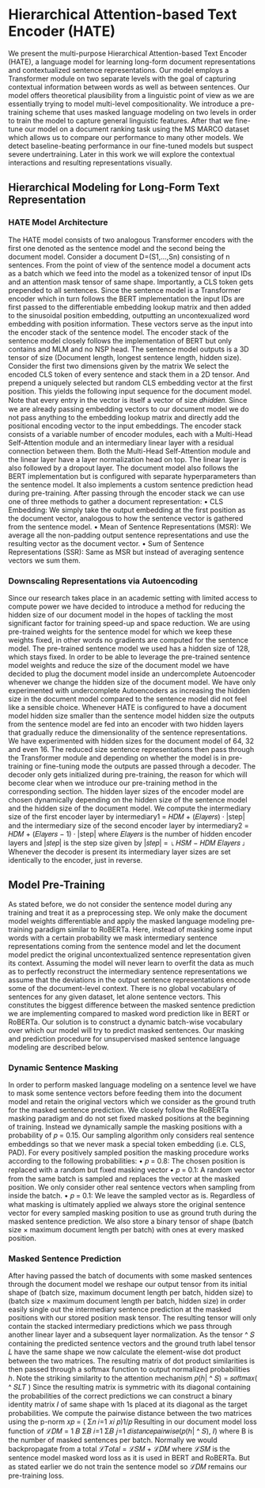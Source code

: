 # Hierarchical Attention-based Text Encoder (HATE)

We present the multi-purpose Hierarchical Attention-based Text Encoder (HATE), a language
model for learning long-form document representations and contextualized sentence
representations. Our model employs a Transformer module on two separate levels with
the goal of capturing contextual information between words as well as between sentences.
Our model offers theoretical plausibility from a linguistic point of view as we are essentially
trying to model multi-level compositionality. We introduce a pre-training scheme
that uses masked language modeling on two levels in order to train the model to capture
general linguistic features. After that we fine-tune our model on a document ranking
task using the MS MARCO dataset which allows us to compare our performance to many
other models. We detect baseline-beating performance in our fine-tuned models but suspect
severe undertraining. Later in this work we will explore the contextual interactions
and resulting representations visually.

## Hierarchical Modeling for Long-Form Text Representation

### HATE Model Architecture

The HATE model consists of two analogous Transformer encoders with the first one
denoted as the sentence model and the second being the document model. Consider a
document D=(S1,...,Sn) consisting of n sentences. From the point of view of the sentence
model a document acts as a batch which we feed into the model as a tokenized tensor of
input IDs and an attention mask tensor of same shape. Importantly, a CLS token gets
prepended to all sentences.
Since the sentence model is a Transformer encoder which in turn follows the BERT implementation
the input IDs are first passed to the differentiable embedding lookup matrix
and then added to the sinusoidal position embedding, outputting an
uncontexualized word embedding with position information. These vectors serve as the
input into the encoder stack of the sentence model. The encoder stack of the sentence
model closely follows the implementation of BERT but only contains and MLM and no
NSP head.
The sentence model outputs is a 3D tensor of size (Document length, longest sentence
length, hidden size). Consider the first two dimensions given by the matrix
We select the encoded CLS token of every sentence and stack them in a 2D tensor. And
prepend a uniquely selected but random CLS embedding vector at the first position. This
yields the following input sequence for the document model. Note that every entry in the
vector is itself a vector of size 𝑑ℎ𝑖𝑑𝑑𝑒𝑛. Since we are already passing embedding vectors
to our document model we do not pass anything to the embedding lookup matrix and
directly add the positional encoding vector to the input embeddings. The encoder stack
consists of a variable number of encoder modules, each with a Multi-Head Self-Attention
module and an intermediary linear layer with a residual connection between them. Both
the Multi-Head Self-Attention module and the linear layer have a layer normalization
head on top. The linear layer is also followed by a dropout layer. The document model
also follows the BERT implementation but is configured with separate hyperparameters
than the sentence model. It also implements a custom sentence prediction head during
pre-training.
After passing through the encoder stack we can use one of three methods to gather a
document representation:
• CLS Embedding: We simply take the output embedding at the first position as
the document vector, analogous to how the sentence vector is gathered from the
sentence model.
• Mean of Sentence Representations (MSR): We average all the non-padding output
sentence representations and use the resulting vector as the document vector.
• Sum of Sentence Representations (SSR): Same as MSR but instead of averaging
sentence vectors we sum them.

### Downscaling Representations via Autoencoding

Since our research takes place in an academic setting with limited access to compute power
we have decided to introduce a method for reducing the hidden size of our document
model in the hopes of tackling the most significant factor for training speed-up and space
reduction. We are using pre-trained weights for the sentence model for which we keep
these weights fixed, in other words no gradients are computed for the sentence model.
The pre-trained sentence model we used has a hidden size of 128, which stays fixed.
In order to be able to leverage the pre-trained sentence model weights and reduce the
size of the document model we have decided to plug the document model inside an
undercomplete Autoencoder whenever we change the hidden size of the document model.
We have only experimented with undercomplete Autoencoders as increasing the hidden
size in the document model compared to the sentence model did not feel like a sensible
choice.
Whenever HATE is configured to have a document model hidden size smaller than
the sentence model hidden size the outputs from the sentence model are fed into an
encoder with two hidden layers that gradually reduce the dimensionality of the sentence
representations. We have experimented with hidden sizes for the document model of
64, 32 and even 16. The reduced size sentence representations then pass through the
Transformer module and depending on whether the model is in pre-training or fine-tuning
mode the outputs are passed through a decoder. The decoder only gets initialized during
pre-training, the reason for which will become clear when we introduce our pre-training
method in the corresponding section.
The hidden layer sizes of the encoder model are chosen dynamically depending on
the hidden size of the sentence model and the hidden size of the document model. We
compute the intermediary size of the first encoder layer by
intermediary1 = 𝐻𝐷𝑀 + (𝐸𝑙𝑎𝑦𝑒𝑟𝑠) · |step|
and the intermediary size of the second encoder layer by
intermediary2 = 𝐻𝐷𝑀 + (𝐸𝑙𝑎𝑦𝑒𝑟𝑠 − 1) · |step|
where 𝐸𝑙𝑎𝑦𝑒𝑟𝑠 is the number of hidden encoder layers and |𝑠𝑡𝑒𝑝| is the step size given by
|𝑠𝑡𝑒𝑝| = ⌊
𝐻𝑆𝑀 − 𝐻𝐷𝑀
𝐸𝑙𝑎𝑦𝑒𝑟𝑠
⌋
Whenever the decoder is present its intermediary layer sizes are set identically to the
encoder, just in reverse.


## Model Pre-Training

As stated before, we do not consider the sentence model during any training and treat
it as a preprocessing step. We only make the document model weights differentiable and
apply the masked language modeling pre-training paradigm similar to RoBERTa. Here,
instead of masking some input words with a certain probability we mask intermediary
sentence representations coming from the sentence model and let the document model
predict the original uncontextualized sentence representation given its context. Assuming
the model will never learn to overfit the data as much as to perfectly reconstruct
the intermediary sentence representations we assume that the deviations in the output
sentence representations encode some of the document-level context.
There is no global vocabulary of sentences for any given dataset, let alone sentence
vectors. This constitutes the biggest difference between the masked sentence prediction
we are implementing compared to masked word prediction like in BERT or RoBERTa.
Our solution is to construct a dynamic batch-wise vocabulary over which our model will
try to predict masked sentences. Our masking and prediction procedure for unsupervised
masked sentence language modeling are described below.

### Dynamic Sentence Masking

In order to perform masked language modeling on a sentence level we have to mask some
sentence vectors before feeding them into the document model and retain the original
vectors which we consider as the ground truth for the masked sentence prediction.
We closely follow the RoBERTa masking paradigm and do not set fixed masked positions
at the beginning of training. Instead we dynamically sample the masking positions
with a probability of 𝑝 = 0.15. Our sampling algorithm only considers real sentence
embeddings so that we never mask a special token embedding (i.e. CLS, PAD). For every
positively sampled position the masking procedure works according to the following
probabilities:
• 𝑝 = 0.8: The chosen position is replaced with a random but fixed masking vector
• 𝑝 = 0.1: A random vector from the same batch is sampled and replaces the vector
at the masked position. We only consider other real sentence vectors when sampling
from inside the batch.
• 𝑝 = 0.1: We leave the sampled vector as is.
Regardless of what masking is ultimately applied we always store the original sentence
vector for every sampled masking position to use as ground truth during the masked
sentence prediction. We also store a binary tensor of shape (batch size × maximum
document length per batch) with ones at every masked position.

### Masked Sentence Prediction

After having passed the batch of documents with some masked sentences through the document
model we reshape our output tensor from its initial shape of (batch size, maximum
document length per batch, hidden size) to (batch size × maximum document length per
batch, hidden size) in order easily single out the intermediary sentence prediction at the
masked positions with our stored position mask tensor. The resulting tensor will only
contain the stacked intermediary predictions which we pass through another linear layer
and a subsequent layer normalization.
As the tensor ^ 𝑆 containing the predicted sentence vectors and the ground truth label
tensor 𝐿 have the same shape we now calculate the element-wise dot product between
the two matrices. The resulting matrix of dot product similarities is then passed through
a softmax function to output normalized probabilities ℎ. Note the striking similarity to
the attention mechanism
𝑝(ℎ| ^ 𝑆) = 𝑠𝑜𝑓𝑡𝑚𝑎𝑥( ^ 𝑆𝐿𝑇 )
Since the resulting matrix is symmetric with its diagonal containing the probabilities of
the correct predictions we can construct a binary identity matrix 𝐼 of same shape with
1s placed at its diagonal as the target probabilities. We compute the pairwise distance
between the two matrices using the p-norm
𝑥𝑝 = (
Σ︁𝑛
𝑖=1
𝑥𝑖
𝑝)1/𝑝
Resulting in our document model loss function of
ℒ𝐷𝑀 = 1
𝐵
Σ︁𝐵
𝑖=1
Σ︁𝐵
𝑗=1
𝑑𝑖𝑠𝑡𝑎𝑛𝑐𝑒𝑝𝑎𝑖𝑟𝑤𝑖𝑠𝑒(𝑝(ℎ| ^ 𝑆), 𝐼)
where B is the number of masked sentences per batch. Normally we would backpropagate
from a total
ℒ𝑇𝑜𝑡𝑎𝑙 = ℒ𝑆𝑀 + ℒ𝐷𝑀
where ℒ𝑆𝑀 is the sentence model masked word loss as it is used in BERT and RoBERTa.
But as stated earlier we do not train the sentence model so ℒ𝐷𝑀 remains our pre-training
loss.

